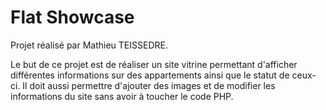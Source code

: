 # Flat Showcase

Projet réalisé par Mathieu TEISSEDRE.

Le but de ce projet est de réaliser un site vitrine permettant d'afficher différentes informations sur des appartements ainsi que le statut de ceux-ci. Il doit aussi permettre d'ajouter des images et de modifier les informations du site sans avoir à toucher le code PHP.